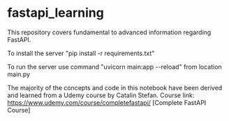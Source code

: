 # fastapi_learning
This repository covers fundamental to advanced information regarding FastAPI.

To install the server "pip install -r requirements.txt"

To run the server use command "uvicorn main:app --reload" from location main.py

The majority of the concepts and code in this notebook have been derived and learned from a Udemy course by Catalin Stefan.
Course link: https://www.udemy.com/course/completefastapi/ [Complete FastAPI Course]